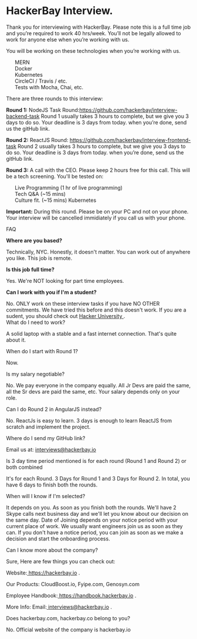 # HackerBay Interview.
Thank you for interviewing with HackerBay. Please note this is a full time job and you’re required to work 40 hrs/week. You’ll not be legally allowed to work for anyone else when you’re working with us.

You will be working on these technologies when you’re working with us.

<ul style="list-style: none;">
            <li> MERN</li>
            <li>Docker </li>
            <li>  Kubernetes </li>
            <li>CircleCI / Travis / etc.</li>
            <li> Tests with Mocha, Chai, etc.</li>
  </ul>
There are three rounds to this interview:

<b>Round 1:</b> NodeJS Task Round:https://github.com/hackerbay/interview-backend-task Round 1 usually takes 3 hours to complete, but we give you 3 days to do so. Your deadline is 3 days from today. when you’re done, send us the gitHub link.

<b>Round 2:</b> ReactJS Round: https://github.com/hackerbay/interview-frontend-task Round 2 usually takes 3 hours to complete, but we give you 3 days to do so. Your deadline is 3 days from today. when you’re done, send us the gitHub link.

<b>Round 3:</b> A call with the CEO. Please keep 2 hours free for this call. This will be a tech screening. You'll be tested on:

<ul style="list-style: none;">
            <li> Live Programming (1 hr of live programming)</li>
            <li>Tech Q&A (~15 mins) </li>
            <li> Culture fit. (~15 mins) Kubernetes </li>
           
 </ul>
            
<b>Important:</b> During this round. Please be on your PC and not on your phone. Your interview will be cancelled immidiately if you call us with your phone.

FAQ

<b>Where are you based? </b>

Technically, NYC. Honestly, it doesn't matter. You can work out of anywhere you like. This job is remote.

<b>Is this job full time?</b>

Yes. We're NOT looking for part time employees.

<b>Can I work with you if I'm a student? </b>

No. ONLY work on these interview tasks if you have NO OTHER commitments. We have tried this before and this doesn't work. If you are a sudent, you should check out <a href="https://hackerbayuniversity.com/"> Hacker University </a>.  
What do I need to work?

A solid laptop with a stable and a fast internet connection. That's quite about it.

When do I start with Round 1?

Now.

Is my salary negotiable?

No. We pay everyone in the company equally. All Jr Devs are paid the same, all the Sr devs are paid the same, etc. Your salary depends only on your role.

Can I do Round 2 in AngularJS instead?

No. ReactJs is easy to learn. 3 days is enough to learn ReactJS from scratch and implement the project.

Where do I send my GitHub link?

Email us at: <a href="interviews@hackerbay.io/">interviews@hackerbay.io </a>

Is 3 day time period mentioned is for each round (Round 1 and Round 2) or both combined

It's for each Round. 3 Days for Round 1 and 3 Days for Round 2. In total, you have 6 days to finish both the rounds.

When will I know if I'm selected?

It depends on you. As soon as you finish both the rounds. We'll have 2 Skype calls next business day and we'll let you know about our decision on the same day. Date of Joining depends on your notice period with your current place of work. We usually want engineers join us as soon as they can. If you don't have a notice period, you can join as soon as we make a decision and start the onboarding process.

Can I know more about the company?

Sure, Here are few things you can check out:

Website:<a href="https://hackerbay.io/"> https://hackerbay.io </a>.

Our Products: CloudBoost.io, Fyipe.com, Genosyn.com

Employee Handbook:<a href="https://handbook.hackerbay.io/"> https://handbook.hackerbay.io </a>.

More Info: Email:<a href="interviews@hackerbay.io"> interviews@hackerbay.io </a>.

Does hackerbay.com, hackerbay.co belong to you?

No. Official website of the company is hackerbay.io




